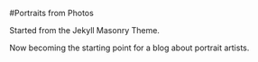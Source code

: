 #Portraits from Photos

Started from the Jekyll Masonry Theme.

Now becoming the starting point for a blog about portrait artists.

